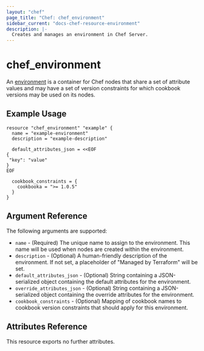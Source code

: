 ```yaml
---
layout: "chef"
page_title: "Chef: chef_environment"
sidebar_current: "docs-chef-resource-environment"
description: |-
  Creates and manages an environment in Chef Server.
---
```


# chef_environment

An [environment](http://docs.chef.io/environments.html) is a container for
Chef nodes that share a set of attribute values and may have a set of version
constraints for which cookbook versions may be used on its nodes.

## Example Usage

```hcl
resource "chef_environment" "example" {
  name = "example-environment"
  description = "example-description"

  default_attributes_json = <<EOF
{
 "key": "value"
}
EOF

  cookbook_constraints = {
    cookbooka = ">= 1.0.5"
  }
}
```

## Argument Reference

The following arguments are supported:

* `name` - (Required) The unique name to assign to the environment. This name
  will be used when nodes are created within the environment.
* `description` - (Optional) A human-friendly description of the environment.
  If not set, a placeholder of "Managed by Terraform" will be set.
* `default_attributes_json` - (Optional) String containing a JSON-serialized
  object containing the default attributes for the environment.
* `override_attributes_json` - (Optional) String containing a JSON-serialized
  object containing the override attributes for the environment.
* `cookbook_constraints` - (Optional) Mapping of cookbook names to cookbook
  version constraints that should apply for this environment.

## Attributes Reference

This resource exports no further attributes.
